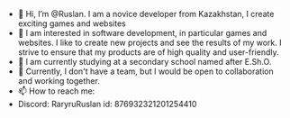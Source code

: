 - 👋 Hi, I’m @Ruslan. I am a novice developer from Kazakhstan, I create exciting games and websites
- 👀 I am interested in software development, in particular games and websites. I like to create new projects and see the results of my work. I strive to ensure that my products are of high quality and user-friendly.
- 🌱 I am currently studying at a secondary school named after E.Sh.O.
- 💞️ Currently, I don't have a team, but I would be open to collaboration and working together.
- 📫 How to reach me:
- Discord: RaryruRuslan id: 876932321201254410
<!---
Raryru/Raryru is a ✨ special ✨ repository because its `README.md` (this file) appears on your GitHub profile.
You can click the Preview link to take a look at your changes.
--->
